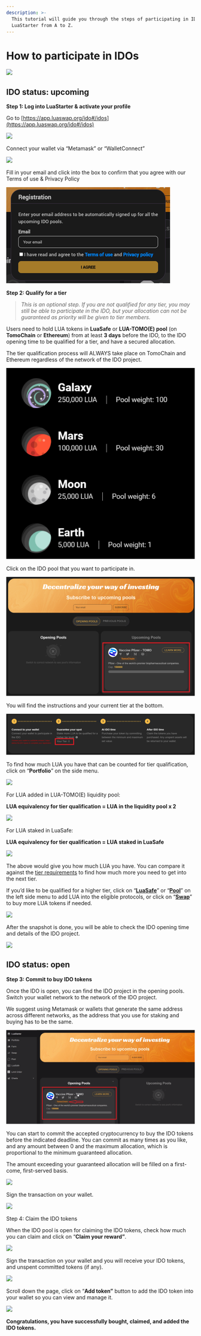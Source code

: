 ```yaml
---
description: >-
  This tutorial will guide you through the steps of participating in IDOs on
  LuaStarter from A to Z.
---
```


# How to participate in IDOs



![](<../../.gitbook/assets/image (111) (1) (1).png>)

## IDO status: upcoming&#x20;

**Step 1: Log into LuaStarter & activate your profile** &#x20;

Go to [https://app.luaswap.org/ido#/idos](https://app.luaswap.org/ido#/idos)

![](https://lh4.googleusercontent.com/E6OrImf7332yF8ypMq6Y6qIIzm8Ny-IckwVaSX91ZggJAQZwYTiko8vskpthUgA5mu8cJK5HoMaop2gV4IzK\_U079vVAJVuOVENPvxBLRRwzbaWJOOtnMsRPzb0QakBSfE2bk7zH=s0)

Connect your wallet via “Metamask” or “WalletConnect”

![](https://lh5.googleusercontent.com/APIxwsDPf9QVWImFPQZ8aWTLQ9wYZdm4x71XOmL1WkTW\_FH8w0yntZuX51oQb\_4SfCZYnXy9BVmMhdnyedLiXrAayMhWrgjphAU4GP\_F\_\_3FpQJu9JhWQCJRb2eH-XYx4slziZu4=s0)

Fill in your email and click into the box to confirm that you agree with our Terms of use & Privacy Policy

![](<../../.gitbook/assets/Screen Shot 2021-10-14 at 11.01.05 (1).png>)

**Step 2: Qualify for a tier**&#x20;

> _This is an optional step. If you are not qualified for any tier, you may still be able to participate in the IDO, but your allocation can not be guaranteed as priority will be given to tier members._

Users need to hold LUA tokens in **LuaSafe** or **LUA-TOMO(E) pool** (on **TomoChain** or **Ethereum**) from at least **3 days** before the IDO, to the IDO opening time to be qualified for a tier, and have a secured allocation.

The tier qualification process will ALWAYS take place on TomoChain and Ethereum regardless of the network of the IDO project.

![](<../../.gitbook/assets/image (115).png>)

Click on the IDO pool that you want to participate in.

![](<../../.gitbook/assets/image (113).png>)

You will find the instructions and your current tier at the bottom.

![](<../../.gitbook/assets/image (112) (1) (1).png>)

To find how much LUA you have that can be counted for tier qualification, click on “**Portfolio**” on the side menu.

![](https://lh4.googleusercontent.com/PaJITyDj2W-6kIIIMjS0VDSGxyDQpa2pWdjwE3XqPTBrrC5eWkqrVYIi613GlGMtpoWSZRHj\_z3YlDu0J0vBECQJcv5h0FxXLecPF2h-iPHkleY6T8yehYYKT4lsJ3MM-jKSnwxy=s0)

For LUA added in LUA-TOMO(E) liquidity pool:&#x20;

**LUA equivalency for tier qualification = LUA in the liquidity pool x 2**

![](https://lh4.googleusercontent.com/WqPLeMv\_qQgjYKTxTnzd6kzuihkWrx5Fvu53h1Q4Qc\_aKBwft1fnjy7OxRFEb43srjl4y6\_BFQ2-ET\_dbtSd2K416UEfpfhQLOTXYgi3duoFFKeOYwXVcM2K3\_8ow436RwhK-fja=s0)

For LUA staked in LuaSafe:&#x20;

**LUA equivalency for tier qualification = LUA staked in LuaSafe**

![](https://lh4.googleusercontent.com/Rh3nNQsYapuTIRlFJhVlOB0S\_KSKFG7S7TComu-sX0lcHHiXLqNku-kvQcsxc4k9RL4K4nZ0RfH\_T9yW9bY-Yg35Je9WiLCB6BImVBn6VHPLvRtuhob6iq9pN2EImKeMpsZIQVEl=s0)

The above would give you how much LUA you have. You can compare it against the [tier requirements](https://docs.tomochain.com/luaswap/luastarter/tier-requirements-and-allocation) to find how much more you need to get into the next tier.&#x20;

If you’d like to be qualified for a higher tier, click on “[**LuaSafe**](https://app.luaswap.org/#/lua-safe)” or “[**Pool**](https://app.luaswap.org/#/add/TOMO/0x7262fa193e9590B2E075c3C16170f3f2f32F5C74)” on the left side menu to add LUA into the eligible protocols, or click on “[**Swap**](https://app.luaswap.org/#/swap/)” to buy more LUA tokens if needed.

![](https://lh6.googleusercontent.com/iO8RaPllQU51qhTdMks4sPltbWaR1MCUB2DIWE0\_hBsKB6UTT62Muq7fykyMj4xzGAbhuj1SVVG8whXXQeNv42jskfsyX2kBpSgaaFbg1LPSzqGz4h\_WBcZus9rx-dRvdGs2xmQj=s0)

After the snapshot is done, you will be able to check the IDO opening time and details of the IDO project.&#x20;

![](https://lh4.googleusercontent.com/UdmCGSjp8PAijguaeAMywzkJNATXi4Fe\_qpqc6uERrlLmLaJ8Oq9FhqgR8tBt\_k-F45bzzRbQwVmpNBwRbWK5fX2B5zxFa7xIkcSJhJr6dhsAKHNaP-y5VGk3eJ2ninMWhGM5QuX=s0)



## IDO status: open&#x20;

**Step 3: Commit to buy IDO tokens**&#x20;

Once the IDO is open, you can find the IDO project in the opening pools. Switch your wallet network to the network of the IDO project.&#x20;

We suggest using Metamask or wallets that generate the same address across different networks, as the address that you use for staking and buying has to be the same.&#x20;

![](<../../.gitbook/assets/image (114).png>)

You can start to commit the accepted cryptocurrency to buy the IDO tokens before the indicated deadline. You can commit as many times as you like, and any amount between 0 and the maximum allocation, which is proportional to the minimum guaranteed allocation.

The amount exceeding your guaranteed allocation will be filled on a first-come, first-served basis.&#x20;

![](https://lh3.googleusercontent.com/1wgaEKr-hXXhbbqB93G74OLRxjpVNAhlpUkhVTUFLdp\_j5dxFklIqHigbqtj\_Xn0C6of3j8n\_UlcFnB8weIBL04Gfz96RR1eVlAf4Histb1A8mAYdr-ckn2j8QgX73W12jorQtiU=s0)

Sign the transaction on your wallet.

![](https://lh3.googleusercontent.com/po8dCBSh2gYqnZM2Tep5c9f1LAlphqTRvkETqV5htf-sDKeEcvZhRisNU6srpYOcKCQUf7PNhXOV3OwBsr8dwwaMBMra3yqWZbHfxELcILFxB6d8OKBdKkco8vixin5SEd4ScMo1=s0)

Step 4: Claim the IDO tokens&#x20;

When the IDO pool is open for claiming the IDO tokens, check how much you can claim and click on “**Claim your reward”**.

![](https://lh6.googleusercontent.com/8G\_QFdA-Fmss09GE7bq4roM-jqEjGMnPG23hKxMcUYsjJd7UNBePMFFKapDXogEF9EIqKQuLLVoPsaGtU\_LzgcWug9DjuCzFv1mnyMssqD2sEqPlgYzcEAUXqZAK2BrihOKuMNIH=s0)

Sign the transaction on your wallet and you will receive your IDO tokens, and unspent committed tokens (if any).

![](https://lh3.googleusercontent.com/vk9EUSOTCD8nhc3CXmY-ebBrcfv8XDuBo7DyQVuyTF6JPmcCizFLu7DgmFH83DXL56DrsrLG4z8r-Q7Anqo9HLqH4jJDTQLSTLNYJ8WWB9WISdqHnwGsNV34DJIm6OQ-fs7GMWSL=s0)

Scroll down the page, click on “**Add token”** button to add the IDO token into your wallet so you can view and manage it.

![](https://lh3.googleusercontent.com/461zmdeqyXTm7Kte753HNwIHDEao4IGXAQOIkAingnLf22uAOeo3e8CgNtaG4J-dlCAReg0CjqB8Qhm5yqMcUdhzvRHQ7VcUw3QWiRz7uI1ykeT4\_132mnht6NInE\_J7o1ppDXn1=s0)

**Congratulations, you have successfully bought, claimed, and added the IDO tokens.**
